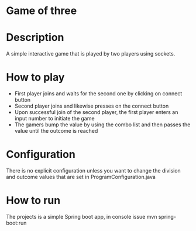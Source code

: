 # Game of three

# Description
A simple interactive game that is played by two players using sockets.

# How to play
* First player joins and waits for the second one by clicking on connect button
* Second player joins and likewise presses on the connect button
* Upon successful join of the second player, the first player enters an input number to initiate the game
* The gamers bump the value by using the combo list and then passes the value until the outcome is reached

# Configuration
There is no explicit configuration unless you want to change the division and outcome values that are set in ProgramConfiguration.java

# How to run
The projects is a simple Spring boot app, in console issue mvn spring-boot:run
